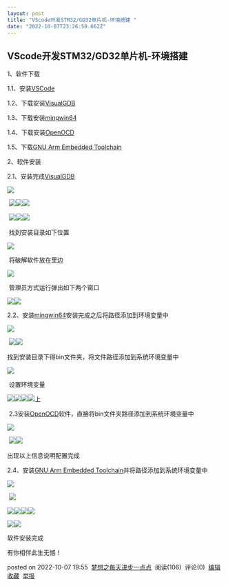 ```yaml
---
layout: post
title: "VScode开发STM32/GD32单片机-环境搭建 "
date: "2022-10-07T23:26:50.662Z"
---
```

VScode开发STM32/GD32单片机-环境搭建
--------------------------

1、软件下载

1.1、安装[VSCode](https://code.visualstudio.com/)

1.2、下载安装[VisualGDB](https://visualgdb.com/download/)

1.3、下载安装[mingwin64](https://sourceforge.net/projects/mingw-w64/files/latest/download)

1.4、下载安装[OpenOCD](https://gnutoolchains.com/arm-eabi/openocd/)

1.5、下载[GNU Arm Embedded Toolchain](https://developer.arm.com/downloads/-/arm-gnu-toolchain-downloads)

2、软件安装

2.1、安装完成[VisualGDB](https://visualgdb.com/download/)

![](https://img2022.cnblogs.com/blog/2416267/202210/2416267-20221007181142429-955922938.png)

 ![](https://img2022.cnblogs.com/blog/2416267/202210/2416267-20221007181514584-1964162454.png)![](https://img2022.cnblogs.com/blog/2416267/202210/2416267-20221007181533508-262164597.png)![](https://img2022.cnblogs.com/blog/2416267/202210/2416267-20221007181611310-146830457.png)

 ![](https://img2022.cnblogs.com/blog/2416267/202210/2416267-20221007181620626-1940256512.png)![](https://img2022.cnblogs.com/blog/2416267/202210/2416267-20221007181632160-1151475204.png)![](https://img2022.cnblogs.com/blog/2416267/202210/2416267-20221007181724529-1825961568.png)

 找到安装目录如下位置

![](https://img2022.cnblogs.com/blog/2416267/202210/2416267-20221007181756923-1092316204.png)

 将破解软件放在里边

![](https://img2022.cnblogs.com/blog/2416267/202210/2416267-20221007181817990-429309254.png)

 管理员方式运行弹出如下两个窗口

![](https://img2022.cnblogs.com/blog/2416267/202210/2416267-20221007181857999-691112338.png)![](https://img2022.cnblogs.com/blog/2416267/202210/2416267-20221007181905481-1835314241.png)

2.2、安装[mingwin64](https://sourceforge.net/projects/mingw-w64/files/latest/download)安装完成之后将路径添加到环境变量中

![](https://img2022.cnblogs.com/blog/2416267/202210/2416267-20221007190018643-377033567.png)

 ![](https://img2022.cnblogs.com/blog/2416267/202210/2416267-20221007191055956-1757215229.png)![](https://img2022.cnblogs.com/blog/2416267/202210/2416267-20221007191213456-241357634.png)

找到安装目录下得bin文件夹，将文件路径添加到系统环境变量中

![](https://img2022.cnblogs.com/blog/2416267/202210/2416267-20221007191513997-392948948.png)

 设置环境变量

![](https://img2022.cnblogs.com/blog/2416267/202210/2416267-20221007191549284-1557977294.png)![](https://img2022.cnblogs.com/blog/2416267/202210/2416267-20221007191634565-1496248643.png)![](https://img2022.cnblogs.com/blog/2416267/202210/2416267-20221007191700944-1069166440.png)![](https://img2022.cnblogs.com/blog/2416267/202210/2416267-20221007191813229-256657142.png)上

 2.3安装[OpenOCD](https://gnutoolchains.com/arm-eabi/openocd/)软件，直接将bin文件夹路径添加到系统环境变量中

![](https://img2022.cnblogs.com/blog/2416267/202210/2416267-20221007192857393-1964125462.png)

 ![](https://img2022.cnblogs.com/blog/2416267/202210/2416267-20221007193021184-2083000577.png)![](https://img2022.cnblogs.com/blog/2416267/202210/2416267-20221007193222194-1705259035.png)

出现以上信息说明配置完成

2.4、安装[GNU Arm Embedded Toolchain](https://developer.arm.com/downloads/-/arm-gnu-toolchain-downloads)并将路径添加到系统环境变量中

![](https://img2022.cnblogs.com/blog/2416267/202210/2416267-20221007193359280-1528986073.png)

 ![](https://img2022.cnblogs.com/blog/2416267/202210/2416267-20221007193442412-568224928.png)

![](https://img2022.cnblogs.com/blog/2416267/202210/2416267-20221007193452255-611489434.png)![](https://img2022.cnblogs.com/blog/2416267/202210/2416267-20221007193507866-1175448978.png)![](https://img2022.cnblogs.com/blog/2416267/202210/2416267-20221007193520858-1576599894.png)![](https://img2022.cnblogs.com/blog/2416267/202210/2416267-20221007193531564-926450192.png)

![](https://img2022.cnblogs.com/blog/2416267/202210/2416267-20221007193656164-1038518037.png)![](https://img2022.cnblogs.com/blog/2416267/202210/2416267-20221007194133260-1516523889.png)

软件安装完成

有你相伴此生无憾！

posted on 2022-10-07 19:55  [梦想之每天进步一点点](https://www.cnblogs.com/723687715-Q/)  阅读(106)  评论(0)  [编辑](https://i.cnblogs.com/EditPosts.aspx?postid=16760553)  [收藏](javascript:void(0))  [举报](javascript:void(0))
